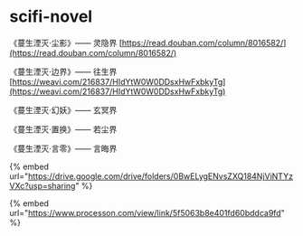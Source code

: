 # scifi-novel

《蔓生湮灭·尘影》—— 灵隐界  [https://read.douban.com/column/8016582/](https://read.douban.com/column/8016582/)

《蔓生湮灭·边界》—— 往生界 [https://weavi.com/216837/HIdYtW0W0DDsxHwFxbkyTg](https://weavi.com/216837/HIdYtW0W0DDsxHwFxbkyTg)

《蔓生湮灭·幻妖》—— 玄冥界

《蔓生湮灭·置换》—— 若尘界

《蔓生湮灭·言零》—— 言晦界



{% embed url="https://drive.google.com/drive/folders/0BwELygENvsZXQ184NjViNTYzVXc?usp=sharing" %}

{% embed url="https://www.processon.com/view/link/5f5063b8e401fd60bddca9fd" %}

